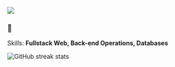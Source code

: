 ![](https://komarev.com/ghpvc/?username=seangjr&abbreviated=true)
### 👋

Skills: **Fullstack Web, Back-end Operations, Databases**

![GitHub streak stats](https://github-readme-streak-stats.herokuapp.com/?user=seangjr)  

